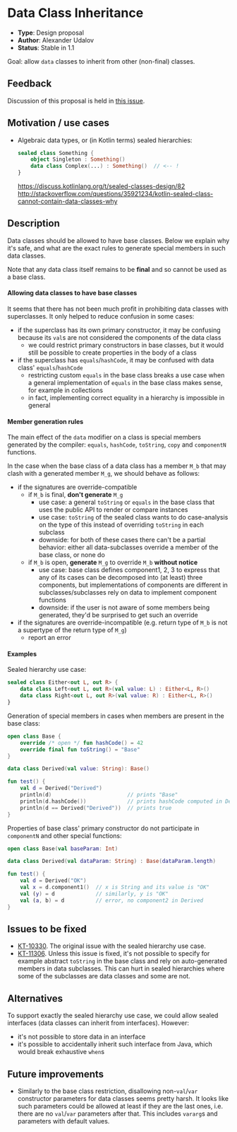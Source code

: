 # Data Class Inheritance

* **Type**: Design proposal
* **Author**: Alexander Udalov
* **Status**: Stable in 1.1

Goal: allow `data` classes to inherit from other (non-final) classes.

## Feedback

Discussion of this proposal is held in [this issue](https://github.com/Kotlin/KEEP/issues/31).

## Motivation / use cases

* Algebraic data types, or (in Kotlin terms) sealed hierarchies:

    ``` kotlin
    sealed class Something {
        object Singleton : Something()
        data class Complex(...) : Something()  // <-- !
    }
    ```

  https://discuss.kotlinlang.org/t/sealed-classes-design/82
  http://stackoverflow.com/questions/35921234/kotlin-sealed-class-cannot-contain-data-classes-why

## Description

Data classes should be allowed to have base classes. Below we explain why it's safe, and what are the exact rules to generate special members in such data classes.

Note that any data class itself remains to be **final** and so cannot be used as a base class.

#### Allowing data classes to have base classes

It seems that there has not been much profit in prohibiting data classes with superclasses. It only helped to reduce confusion in some cases:
* if the superclass has its own primary constructor, it may be confusing because its `val`s are not considered the components of the data class
    * we could restrict primary constructors in base classes, but it would still be possible to create properties in the body of a class
* if the superclass has `equals`/`hashCode`, it may be confused with data class' `equals`/`hashCode`
    * restricting custom `equals` in the base class breaks a use case when a general implementation of `equals` in the base class makes sense, for example in collections
    * in fact, implementing correct equality in a hierarchy is impossible in general

#### Member generation rules

The main effect of the `data` modifier on a class is special members generated by the compiler: `equals`, `hashCode`, `toString`, `copy` and `componentN` functions.

In the case when the base class of a data class has a member `M_b` that may clash with a generated member `M_g`, we should behave as follows:
* if the signatures are override-compatible
    * if `M_b` is final, **don't generate** `M_g`
        * use case: a general `toString` or `equals` in the base class that uses the public API to render or compare instances
        * use case: `toString` of the sealed class wants to do case-analysis on the type of this instead of overriding `toString` in each subclass
        * downside: for both of these cases there can't be a partial behavior: either all data-subclasses override a member of the base class, or none do
    * if `M_b` is open, **generate** `M_g` to override `M_b` **without notice**
        * use case: base class defines component1, 2, 3 to express that any of its cases can be decomposed into (at least) three components, but implementations of components are different in subclasses/subclasses rely on data to implement component functions
        * downside: if the user is not aware of some members being generated, they'd be surprised to get such an override
* if the signatures are override-incompatible (e.g. return type of `M_b` is not a supertype of the return type of `M_g`)
    * report an error

#### Examples

Sealed hierarchy use case:
``` kotlin
sealed class Either<out L, out R> {
    data class Left<out L, out R>(val value: L) : Either<L, R>()
    data class Right<out L, out R>(val value: R) : Either<L, R>()
}
```

Generation of special members in cases when members are present in the base class:
``` kotlin
open class Base {
    override /* open */ fun hashCode() = 42
    override final fun toString() = "Base"
}

data class Derived(val value: String): Base()

fun test() {
    val d = Derived("Derived")
    println(d)                        // prints "Base"
    println(d.hashCode())             // prints hashCode computed in Derived, NOT 42
    println(d == Derived("Derived"))  // prints true
}
```

Properties of base class' primary constructor do not participate in `componentN` and other special functions:
``` kotlin
open class Base(val baseParam: Int)

data class Derived(val dataParam: String) : Base(dataParam.length)

fun test() {
    val d = Derived("OK")
    val x = d.component1()  // x is String and its value is "OK"
    val (y) = d             // similarly, y is "OK"
    val (a, b) = d          // error, no component2 in Derived
}
```

## Issues to be fixed

* [KT-10330](https://youtrack.jetbrains.com/issue/KT-10330).
   The original issue with the sealed hierarchy use case.
* [KT-11306](https://youtrack.jetbrains.com/issue/KT-11306).
   Unless this issue is fixed, it's not possible to specify for example abstract `toString` in the base class and rely on auto-generated members in data subclasses. This can hurt in sealed hierarchies where some of the subclasses are data classes and some are not.

## Alternatives

To support exactly the sealed hierarchy use case, we could allow sealed interfaces (data classes can inherit from interfaces). However:
* it's not possible to store data in an interface
* it's possible to accidentally inherit such interface from Java, which would break exhaustive `when`s

## Future improvements

* Similarly to the base class restriction, disallowing non-`val`/`var` constructor parameters for data classes seems pretty harsh. It looks like such parameters could be allowed at least if they are the last ones, i.e. there are no `val`/`var` parameters after that. This includes `vararg`s and parameters with default values.




